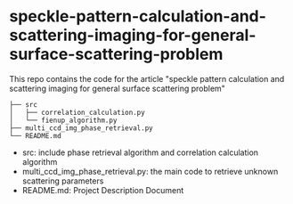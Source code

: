 # speckle-pattern-calculation-and-scattering-imaging-for-general-surface-scattering-problem
This repo contains the code for the article "speckle pattern calculation and scattering imaging for general surface scattering problem"

```shell
├── src
│   ├── correlation_calculation.py
│   └── fienup_algorithm.py
├── multi_ccd_img_phase_retrieval.py
└── README.md
```

- src: include phase retrieval algorithm and correlation calculation algorithm
- multi_ccd_img_phase_retrieval.py: the main code to retrieve unknown scattering parameters
- README.md: Project Description Document
  
